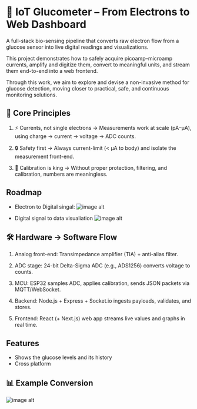 
# 💉 IoT Glucometer – From Electrons to Web Dashboard

A full-stack bio-sensing pipeline that converts raw electron flow from a glucose sensor into live digital readings and visualizations.

This project demonstrates how to safely acquire picoamp–microamp currents, amplify and digitize them, convert to meaningful units, and stream them end-to-end into a web frontend.

Through this work, we aim to explore and devise a non-invasive method for glucose detection, moving closer to practical, safe, and continuous monitoring solutions.


## 🔑 Core Principles

1. ⚡ Currents, not single electrons → Measurements work at scale (pA–µA), using charge → current → voltage → ADC counts.

2. 🔒 Safety first → Always current-limit (< µA to body) and isolate the measurement front-end.

3. 📐 Calibration is king → Without proper protection, filtering, and calibration, numbers are meaningless.


## Roadmap

- Electron to Digital singal:
  ![image alt]() 

- Digital signal to data visualiation
  ![image alt]()


## 🛠️ Hardware → Software Flow
1. Analog front-end: Transimpedance amplifier (TIA) + anti-alias filter.

2. ADC stage: 24-bit Delta-Sigma ADC (e.g., ADS1256) converts voltage to counts.

3. MCU: ESP32 samples ADC, applies calibration, sends JSON packets via MQTT/WebSocket.

4. Backend: Node.js + Express + Socket.io ingests payloads, validates, and stores.

5. Frontend: React (+ Next.js) web app streams live values and graphs in real time.

## Features

- Shows the glucose levels and its history
- Cross platform



## 📊 Example Conversion

![image alt]()

